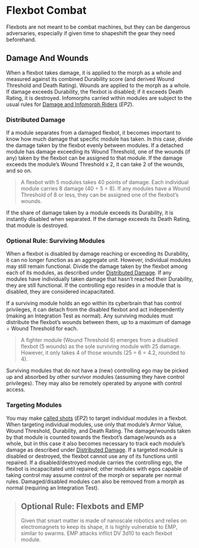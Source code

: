 # Flexbot Combat

Flexbots are not meant to be combat machines, but they can be dangerous adversaries, especially if given time to shapeshift the gear they need beforehand.

## Damage And Wounds

When a flexbot takes damage, it is applied to the morph as a whole and measured against its combined Durability score (and derived Wound Threshold and Death Rating). Wounds are applied to the morph as a whole. If damage exceeds Durability, the flexbot is disabled; if it exceeds Death Rating, it is destroyed. Infomorphs carried within modules are subject to the usual rules for [Damage and Infomorph Riders](../../13/15-hardware-damage.md#damage-and-infomorph-riders) (_EP2_).

### Distributed Damage

If a module separates from a damaged flexbot, it becomes important to know how much damage that specific module has taken. In this case, divide the damage taken by the flexbot evenly between modules. If a detached module has damage exceeding its Wound Threshold, one of the wounds (if any) taken by the flexbot can be assigned to that module. If the damage exceeds the module’s Wound Threshold x 2, it can take 2 of the wounds, and so on.

<blockquote>

A flexbot with 5 modules takes 40 points of damage. Each individual module carries 8 damage (40 ÷ 5 = 8). If any modules have a Wound Threshold of 8 or less, they can be assigned one of the flexbot’s wounds.

</blockquote>

If the share of damage taken by a module exceeds its Durability, it is instantly disabled when separated. If the damage exceeds its Death Rating, that module is destroyed.

### Optional Rule: Surviving Modules

When a flexbot is disabled by damage reaching or exceeding its Durability, it can no longer function as an aggregate unit. However, individual modules may still remain functional. Divide the damage taken by the flexbot among each of its modules, as described under [Distributed Damage](#distributed-damage). If any modules have individually taken damage that hasn’t reached their Durability, they are still functional. If the controlling ego resides in a module that is disabled, they are considered incapacitated.

If a surviving module holds an ego within its cyberbrain that has control privileges, it can detach from the disabled flexbot and act independently (making an Integration Test as normal). Any surviving modules must distribute the flexbot’s wounds between them, up to a maximum of damage ÷ Wound Threshold for each.

<blockquote>

A fighter module (Wound Threshold 6) emerges from a disabled flexbot (5 wounds) as the sole surviving module with 25 damage. However, it only takes 4 of those wounds (25 ÷ 6 = 4.2, rounded to 4).

</blockquote>

Surviving modules that do not have a (new) controlling ego may be picked up and absorbed by other survivor modules (assuming they have control privileges). They may also be remotely operated by anyone with control access.

### Targeting Modules

You may make [called shots](../../12/15-special-attacks.md#called-shots) (_EP2_) to target individual modules in a flexbot. When targeting individual modules, use only that module’s Armor Value, Wound Threshold, Durability, and Death Rating. The damage/wounds taken by that module is counted towards the flexbot’s damage/wounds as a whole, but in this case it also becomes necessary to track each module’s damage as described under [Distributed Damage](#distributed-damage). If a targeted module is disabled or destroyed, the flexbot cannot use any of its functions until repaired. If a disabled/destroyed module carries the controlling ego, the flexbot is incapacitated until repaired; other modules with egos capable of taking control may assume control of the morph or separate per normal rules. Damaged/disabled modules can also be removed from a morph as normal (requiring an Integration Test).

<blockquote>

## Optional Rule: Flexbots and EMP

Given that smart matter is made of nanoscale robotics and relies on electromagnets to keep its shape, it is highly vulnerable to EMP, similar to swarms. EMP attacks inflict DV 3d10 to each flexbot module.

</blockquote>
